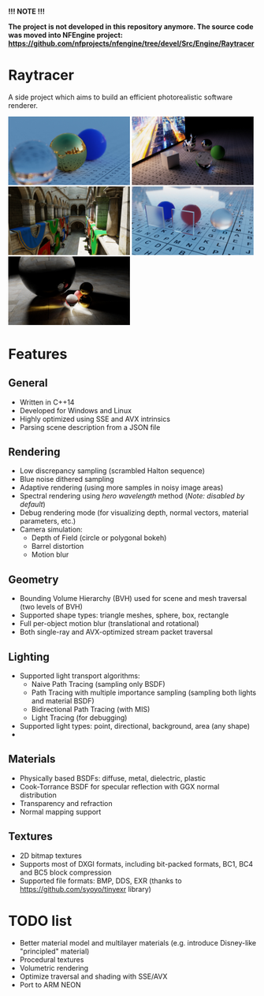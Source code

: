 
**!!! NOTE !!!**

**The project is not developed in this repository anymore.
The source code was moved into NFEngine project:
https://github.com/nfprojects/nfengine/tree/devel/Src/Engine/Raytracer**


# Raytracer
A side project which aims to build an efficient photorealistic software renderer.

<p float="left">
    <img width="49%" src="https://raw.githubusercontent.com/Witek902/Raytracer/master/Gallery/1.jpg">
    <img width="49%" src="https://raw.githubusercontent.com/Witek902/Raytracer/master/Gallery/2.jpg">
    <img width="49%" src="https://raw.githubusercontent.com/Witek902/Raytracer/master/Gallery/sponza.jpg">
    <img width="49%" src="https://raw.githubusercontent.com/Witek902/Raytracer/master/Gallery/rough_glass.jpg">
    <img width="49%" src="https://raw.githubusercontent.com/Witek902/Raytracer/master/Gallery/caustics.jpg">
</p>

Features
========

General
---------

* Written in C++14
* Developed for Windows and Linux
* Highly optimized using SSE and AVX intrinsics
* Parsing scene description from a JSON file

Rendering
---------

* Low discrepancy sampling (scrambled Halton sequence)
* Blue noise dithered sampling
* Adaptive rendering (using more samples in noisy image areas)
* Spectral rendering using _hero wavelength_ method (_Note: disabled by default_)
* Debug rendering mode (for visualizing depth, normal vectors, material parameters, etc.)
* Camera simulation:
  * Depth of Field (circle or polygonal bokeh)
  * Barrel distortion
  * Motion blur
  
Geometry
--------

* Bounding Volume Hierarchy (BVH) used for scene and mesh traversal (two levels of BVH)
* Supported shape types: triangle meshes, sphere, box, rectangle
* Full per-object motion blur (translational and rotational)
* Both single-ray and AVX-optimized stream packet traversal

Lighting
--------
* Supported light transport algorithms:
  * Naive Path Tracing (sampling only BSDF)
  * Path Tracing with multiple importance sampling (sampling both lights and material BSDF)
  * Bidirectional Path Tracing (with MIS)
  * Light Tracing (for debugging) 
* Supported light types: point, directional, background, area (any shape)
* 

Materials
---------

* Physically based BSDFs: diffuse, metal, dielectric, plastic
* Cook-Torrance BSDF for specular reflection with GGX normal distribution
* Transparency and refraction
* Normal mapping support

Textures
--------

* 2D bitmap textures
* Supports most of DXGI formats, including bit-packed formats, BC1, BC4 and BC5 block compression
* Supported file formats: BMP, DDS, EXR (thanks to https://github.com/syoyo/tinyexr library)


TODO list
=========

* Better material model and multilayer materials (e.g. introduce Disney-like "principled" material)
* Procedural textures
* Volumetric rendering
* Optimize traversal and shading with SSE/AVX
* Port to ARM NEON
